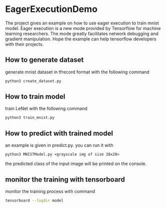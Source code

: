 # EagerExecutionDemo
The project gives an example on how to use eager execution to train mnist model. Eager execution is a new mode provided by Tensorflow for machine learning researchers. The mode greatly facilitates network debugging and gradient manipulation. Hope the example can help tensorflow developers with their projects.

## How to generate dataset
generate mnist dataset in tfrecord format with the following command

```Bash
python3 create_dataset.py
```

## How to train model
train LeNet with the following command

```Bash
python3 train_mnist.py
```

## How to predict with trained model
an example is given in predict.py. you can run it with

```Base
python3 MNISTModel.py <grayscale img of size 28x28>
```

the predicted class of the input image will be printed on the console.

## monitor the training with tensorboard
monitor the training process with command

```Bash
tensorboard --logdir model
```
